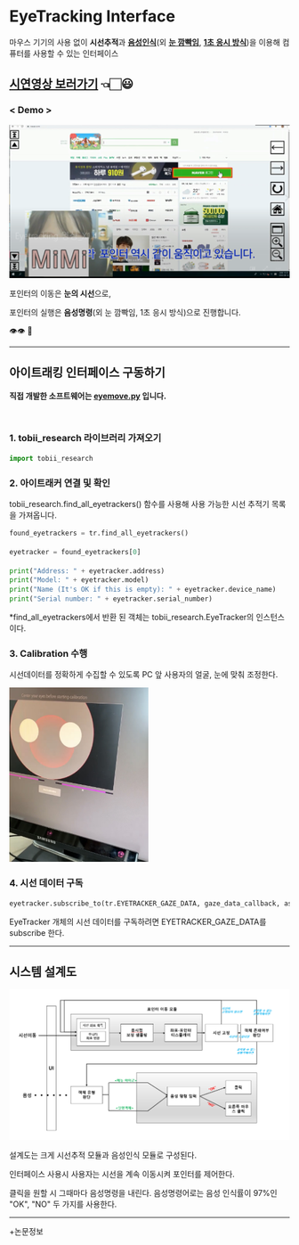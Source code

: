 # EyeTracking Interface   

마우스 기기의 사용 없이 **시선추적**과 **[음성인식](https://github.com/confettimimy/EyeTracking-Interface/tree/main/EYE(sound))**(외 **[눈 깜빡임](https://github.com/confettimimy/EyeTracking-Interface/tree/main/EYE(blink))**, **[1초 응시 방식](https://github.com/confettimimy/EyeTracking-Interface/tree/main/EYE(gaze))**)을 이용해 컴퓨터를 사용할 수 있는 인터페이스

## [시연영상 보러가기](https://blog.naver.com/confettimimy/222095713733)  👈🏻😃   

### < Demo >

<img src="./README_img/demo.PNG" width="800">

포인터의 이동은 **눈의 시선**으로, 

포인터의 실행은 **음성명령**(외 눈 깜빡임, 1초 응시 방식)으로 진행합니다.

👁👁 👄

---

## 아이트래킹 인터페이스 구동하기

**직접 개발한 소프트웨어는 [eyemove.py](https://github.com/confettimimy/EyeTracking-Interface/blob/main/EYE(sound)/eyemove_0813(%EC%B5%9C%EC%8B%A0%ED%8C%90)2.py) 입니다.**

​    

### 1. tobii_research 라이브러리 가져오기

```python
import tobii_research
```

### 2. 아이트래커 연결 및 확인

tobii_research.find_all_eyetrackers() 함수를 사용해 사용 가능한 시선 추적기 목록을 가져옵니다.

```python
found_eyetrackers = tr.find_all_eyetrackers()

eyetracker = found_eyetrackers[0]

print("Address: " + eyetracker.address)
print("Model: " + eyetracker.model)
print("Name (It's OK if this is empty): " + eyetracker.device_name)
print("Serial number: " + eyetracker.serial_number)
```

*find_all_eyetrackers에서 반환 된 객체는 tobii_research.EyeTracker의 인스턴스이다.

### 3. Calibration 수행

시선데이터를 정확하게 수집할 수 있도록 PC 앞 사용자의 얼굴, 눈에 맞춰 조정한다.

<img src="./README_img/Calibration.jpg" width="250">

### 4. 시선 데이터 구독

```python
eyetracker.subscribe_to(tr.EYETRACKER_GAZE_DATA, gaze_data_callback, as_dictionary=True)
```

EyeTracker 개체의 시선 데이터를 구독하려면 EYETRACKER_GAZE_DATA를 subscribe 한다.

---

## 시스템 설계도

<img src="./README_img/시스템 설계도.PNG" width="700">

설계도는 크게 시선추적 모듈과 음성인식 모듈로 구성된다.

인터페이스 사용시 사용자는 시선을 계속 이동시켜 포인터를 제어한다.

클릭을 원할 시 그때마다 음성명령을 내린다. 음성명령어로는 음성 인식률이 97%인 "OK", "NO" 두 가지를 사용한다.

---

+논문정보